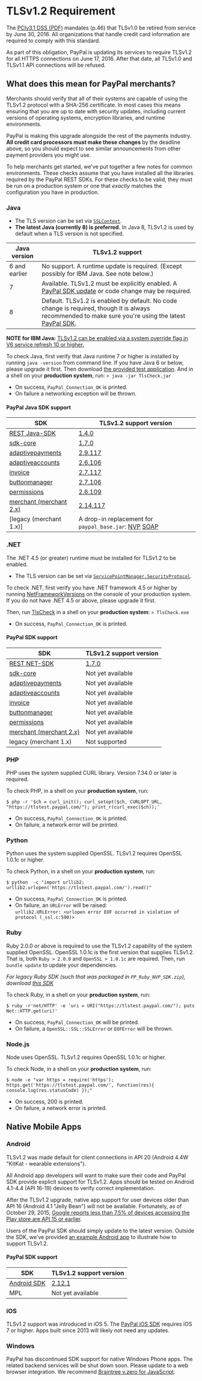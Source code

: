 # TLSv1.2 Requirement

The [PCIv3.1 DSS (PDF)](https://www.pcisecuritystandards.org/documents/PCI_DSS_v3-1.pdf) mandates (p.46) that TLSv1.0 be retired from service by June 30, 2016. All organizations that handle credit card information are required to comply with this standard.

As part of this obligation, PayPal is updating its services to require TLSv1.2 for all HTTPS connections on June 17, 2016. After that date, all TLSv1.0 and TLSv1.1 API connections will be refused.

## What does this mean for PayPal merchants?

Merchants should verify that all of their systems are capable of using the TLSv1.2 protocol with a SHA-256 certificate. In most cases this means ensuring that you are up to date with security updates, including current versions of operating systems, encryption libraries, and runtime environments.

PayPal is making this upgrade alongside the rest of the payments industry. **All credit card processors must make these changes** by the deadline above, so you should expect to see similar announcements from other payment providers you might use. 

To help merchants get started, we've put together a few notes for common environments. These checks assume that you have installed all the libraries required by the PayPal REST SDKs. For these checks to be valid, they must be run on a production system or one that *exactly* matches the configuration you have in production.

### Java

* The TLS version can be set via [`SSLContext`](http://docs.oracle.com/javase/7/docs/api/javax/net/ssl/SSLContext.html).
* **The latest Java (currently 8) is preferred.** In Java 8, TLSv1.2 is used by default when a TLS version is not specified.

Java version | TLSv1.2 support
--- | ---
6 and earlier | No support. A runtime update is required. (Except possibly for IBM Java. See note below.)
7 | Available. TLSv1.2 must be explicitly enabled. A [PayPal SDK update](#paypal-java-sdk-support) or code change may be required.
8 | Default. TLSv1.2 is enabled by default. No code change is required, though it is always recommended to make sure you're using the latest [PayPal SDK](#paypal-java-sdk-support).

**NOTE for IBM Java:** [TLSv1.2 can be enabled via a system override flag in V6 service refresh 10 or higher.](http://www-01.ibm.com/support/knowledgecenter/SSYKE2_6.0.0/com.ibm.java.security.component.60.doc/security-component/jsse2Docs/overrideSSLprotocol.html)

To check Java, first verify that Java runtime 7 or higher is installed by running `java -version` from command line. If you have Java 6 or below, please upgrade it first. Then download [the provided test application](java). And in a shell on your **production system**, run:
`> java -jar TlsCheck.jar`

- On success, `PayPal_Connection_OK` is printed.
- On failure a networking exception will be thrown.

#### PayPal Java SDK support

SDK | TLSv1.2 support version
--- | -------
[REST Java-SDK](https://github.com/paypal/PayPal-Java-SDK) | [1.4.0](https://github.com/paypal/PayPal-Java-SDK/releases)
[sdk-core](https://github.com/paypal/sdk-core-java) | [1.7.0](https://github.com/paypal/sdk-core-java/releases/tag/v1.7.0)
[adaptivepayments](https://github.com/paypal/adaptivepayments-sdk-java) | [2.9.117](https://github.com/paypal/adaptivepayments-sdk-java/releases/tag/v2.9.117)
[adaptiveaccounts](https://github.com/paypal/adaptiveaccounts-sdk-java) | [2.6.106](https://github.com/paypal/adaptiveaccounts-sdk-java/releases/tag/2.6.106)
[invoice](https://github.com/paypal/invoice-sdk-java) | [2.7.117](https://github.com/paypal/invoice-sdk-java/releases/tag/v2.7.117)
[buttonmanager](https://github.com/paypal/buttonmanager-sdk-java) | [2.7.106](https://github.com/paypal/buttonmanager-sdk-java/releases/tag/2.7.106)
[permissions](https://github.com/paypal/permissions-sdk-java) | [2.6.109](https://github.com/paypal/permissions-sdk-java/releases/tag/v2.6.109)
[merchant (merchant 2.x)](https://github.com/paypal/merchant-sdk-java) | [2.14.117](https://github.com/paypal/merchant-sdk-java/releases/tag/v2.14.117)
[legacy (merchant 1.x)] | A drop-in replacement for `paypal_base.jar`: [NVP](https://github.com/paypal/TLS-update/blob/master/java/paypal_base-nvp.jar) [SOAP](https://github.com/paypal/TLS-update/blob/master/java/paypal_base-soap.jar)

### .NET

The .NET 4.5 (or greater) runtime must be installed for TLSv1.2 to be enabled.
  * The TLS version can be set via [`ServicePointManager.SecurityProtocol`](https://msdn.microsoft.com/en-us/library/system.net.securityprotocoltype(v=vs.110).aspx).

To check .NET, first verify you have .NET framework 4.5 or higher by running [NetFrameworkVersions](net/NetFrameworkVersions) on the console of your production system. If you do not have .NET 4.5 or above, please upgrade it first. 

Then, run [TlsCheck](net/TlsCheck) in a shell on your **production system**:
`> TlsCheck.exe`

- On success, `PayPal_Connection_OK` is printed.

#### PayPal SDK support

SDK | TLSv1.2 support version
--- | -------
[REST NET-SDK](https://github.com/paypal/PayPal-NET-SDK) | [1.7.0](https://github.com/paypal/PayPal-NET-SDK/releases)
[sdk-core](https://github.com/paypal/sdk-core-dotnet) | Not yet available
[adaptivepayments](https://github.com/paypal/adaptivepayments-sdk-dotnet) | Not yet available
[adaptiveaccounts](https://github.com/paypal/adaptiveaccounts-sdk-dotnet) | Not yet available
[invoice](https://github.com/paypal/invoice-sdk-dotnet) | Not yet available
[buttonmanager](https://github.com/paypal/buttonmanager-sdk-dotnet) | Not yet available
[permissions](https://github.com/paypal/permissions-sdk-dotnet) | Not yet available
[merchant (merchant 2.x)](https://github.com/paypal/merchant-sdk-dotnet) | Not yet available
legacy (merchant 1.x) | Not supported

### PHP

PHP uses the system supplied CURL library. Version 7.34.0 or later is required.

To check PHP, in a shell on your **production system**, run:

`$ php -r '$ch = curl_init(); curl_setopt($ch, CURLOPT_URL, "https://tlstest.paypal.com/"); print_r(curl_exec($ch));'`

- On success, `PayPal_Connection_OK` is printed.
- On failure, a network error will be printed.

### Python

Python uses the system supplied OpenSSL. TLSv1.2 requires OpenSSL 1.0.1c or higher.

To check Python, in a shell on your **production system**, run: 

`$ python  -c "import urllib2; urllib2.urlopen('https://tlstest.paypal.com/').read()"`

- On success, `PayPal_Connection_OK` is printed.
- On failure, an `URLError` will be raised: <br/>
`urllib2.URLError: <urlopen error EOF occurred in violation of protocol (_ssl.c:590)>`

### Ruby

Ruby 2.0.0 or above is required to use the TLSv1.2 capability of the system supplied OpenSSL. OpenSSL 1.0.1c is the first version that supplies TLSv1.2. That is, both `Ruby > 2.0.0` and `OpenSSL > 1.0.1c` are required. Then, run `bundle update` to update your dependencies.

*For legacy Ruby SDK (such that was packaged in `PP_Ruby_NVP_SDK.zip`), download [this SDK](https://github.com/paypal/TLS-update/blob/master/ruby/PP_Ruby_NVP_SDK.zip)*

To check Ruby, in a shell on your **production system**, run:

`$ ruby -r'net/HTTP' -e 'uri = URI("https://tlstest.paypal.com/"); puts Net::HTTP.get(uri)'`

- On success, `PayPal_Connection_OK` will be printed.
- On failure, a `OpenSSL::SSL::SSLError` or `EOFError` will be thrown.

### Node.js

Node uses OpenSSL. TLSv1.2 requires OpenSSL 1.0.1c or higher.

To check Node, in a shell on your **production system**, run:

`$ node -e "var https = require('https'); https.get('https://tlstest.paypal.com/', function(res){ console.log(res.statusCode) });"`

- On success, 200 is printed.
- On failure, a network error is printed.

## Native Mobile Apps

### Android

TLSv1.2 was made default for client connections in API 20 (Android 4.4W "KitKat - wearable extensions"). 

All Android app developers will want to make sure their code and PayPal SDK provide explicit support for TLSv1.2. Apps should be tested on Android 4.1-4.4 (API 16-19) devices to verify correct implementation. 

After the TLSv1.2 upgrade, native app support for user devices older than API 16 (Android 4.1 "Jelly Bean") will not be available. Fortunately, as of October 29, 2015, [Google reports less than 7.5% of devices accessing the Play store are API 15 or earlier](http://developer.android.com/about/dashboards/index.html#Platform).

Users of the PayPal SDK should simply update to the latest version. Outside the SDK, we've provided [an example Android app](android/) to illustrate how to support TLSv1.2. 

#### PayPal SDK support

SDK | TLSv1.2 support version
--- | -------
[Android SDK](https://github.com/paypal/PayPal-Android-SDK) | [2.12.1](https://github.com/paypal/PayPal-Android-SDK/releases)
MPL | Not yet available

### iOS

TLSv1.2 support was introduced in iOS 5. The [PayPal iOS SDK](https://github.com/paypal/PayPal-iOS-SDK) requires iOS 7 or higher. Apps built since 2013 will likely not need any updates.

### Windows

PayPal has discontinued SDK support for native Windows Phone apps. The related backend services will be shut down soon. Please update to a web browser integration. We recommend [Braintree v.zero for JavaScript](https://developers.braintreepayments.com/javascript+dotnet/guides/client-sdk). 
